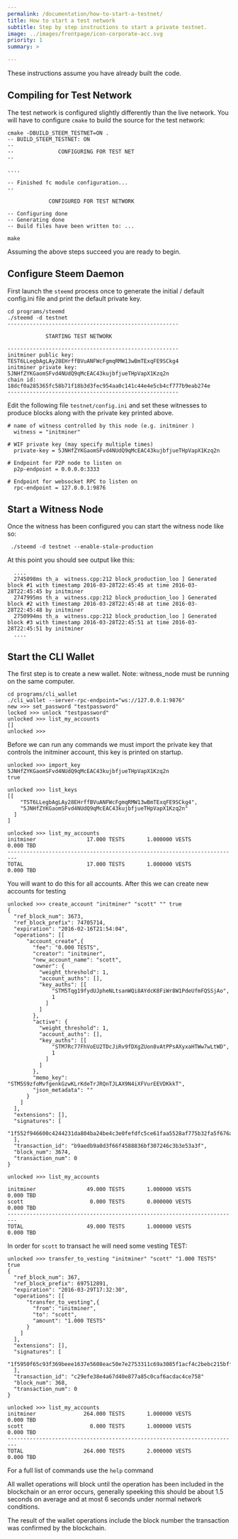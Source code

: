 ```yaml
---
permalink: /documentation/how-to-start-a-testnet/
title: How to start a test network
subtitle: Step by step instructions to start a private testnet.
image: ../images/frontpage/icon-corporate-acc.svg
priority: 1
summary: >

---
```


These instructions assume you have already built the code. 

## Compiling for Test Network

The test network is configured slightly differently than the live network. You will have to configure `cmake` to 
build the source for the test network:

    cmake -DBUILD_STEEM_TESTNET=ON .
    -- BUILD_STEEM_TESTNET: ON
    --
    --              CONFIGURING FOR TEST NET
    --

    .... 
 
    -- Finished fc module configuration...
    --
    
                 CONFIGURED FOR TEST NETWORK
    
    -- Configuring done
    -- Generating done
    -- Build files have been written to: ...

    make


Assuming the above steps succeed you are ready to begin.


## Configure Steem Daemon 

First launch the `steemd` process once to generate the initial / default config.ini file and print the
default private key.

    cd programs/steemd
    ./steemd -d testnet 
    ------------------------------------------------------
    
                STARTING TEST NETWORK
    
    ------------------------------------------------------
    initminer public key: TEST6LLegbAgLAy28EHrffBVuANFWcFgmqRMW13wBmTExqFE9SCkg4
    initminer private key: 5JNHfZYKGaomSFvd4NUdQ9qMcEAC43kujbfjueTHpVapX1Kzq2n
    chain id: 18dcf0a285365fc58b71f18b3d3fec954aa0c141c44e4e5cb4cf777b9eab274e
    ------------------------------------------------------

Edit the following file `testnet/config.ini` and set these witnesses to produce blocks along with
the private key printed above.

    # name of witness controlled by this node (e.g. initminer )
      witness = "initminer"

    # WIF private key (may specify multiple times)
      private-key = 5JNHfZYKGaomSFvd4NUdQ9qMcEAC43kujbfjueTHpVapX1Kzq2n

    # Endpoint for P2P node to listen on
      p2p-endpoint = 0.0.0.0:3333

    # Endpoint for websocket RPC to listen on
      rpc-endpoint = 127.0.0.1:9876

## Start a Witness Node

Once the witness has been configured you can start the witness node like so:

     ./steemd -d testnet --enable-stale-production 

At this point you should see output like this:

      ....
      2745098ms th_a  witness.cpp:212 block_production_loo ] Generated block #1 with timestamp 2016-03-28T22:45:45 at time 2016-03-28T22:45:45 by initminer
      2747995ms th_a  witness.cpp:212 block_production_loo ] Generated block #2 with timestamp 2016-03-28T22:45:48 at time 2016-03-28T22:45:48 by initminer
      2750994ms th_a  witness.cpp:212 block_production_loo ] Generated block #3 with timestamp 2016-03-28T22:45:51 at time 2016-03-28T22:45:51 by initminer
      ....

## Start the CLI Wallet

The first step is to create a new wallet. Note: witness_node must be running on the same computer. 

    cd programs/cli_wallet 
    ./cli_wallet --server-rpc-endpoint="ws://127.0.0.1:9876"
    new >>> set_password "testpassword"
    locked >>> unlock "testpassword"
    unlocked >>> list_my_accounts 
    []
    unlocked >>> 

Before we can run any commands we must import the private key that controls the initminer account, this key is printed on startup.

    unlocked >>> import_key 5JNHfZYKGaomSFvd4NUdQ9qMcEAC43kujbfjueTHpVapX1Kzq2n
    true

    unlocked >>> list_keys
    [[
        "TST6LLegbAgLAy28EHrffBVuANFWcFgmqRMW13wBmTExqFE9SCkg4",
        "5JNHfZYKGaomSFvd4NUdQ9qMcEAC43kujbfjueTHpVapX1Kzq2n"
      ]
    ]

    unlocked >>> list_my_accounts
    initminer                17.000 TESTS       1.000000 VESTS            0.000 TBD
    -------------------------------------------------------------------------
    TOTAL                    17.000 TESTS       1.000000 VESTS            0.000 TBD


You will want to do this for all accounts. After this we can create new accounts for testing

    unlocked >>> create_account "initminer" "scott" "" true
    {
      "ref_block_num": 3673,
      "ref_block_prefix": 74705714,
      "expiration": "2016-02-16T21:54:04",
      "operations": [[
          "account_create",{
            "fee": "0.000 TESTS",
            "creator": "initminer",
            "new_account_name": "scott",
            "owner": {
              "weight_threshold": 1,
              "account_auths": [],
              "key_auths": [[
                  "STM5Tqg19fydUJpheNLtsanWQi8AYdcK8FiWr8W1PdeUfmFQSSjAo",
                  1
                ]
              ]
            },
            "active": {
              "weight_threshold": 1,
              "account_auths": [],
              "key_auths": [[
                  "STM7Rc77FhVoEU2TDcJiRv9fDXgZUon8vAtPPsAXyxaHTWw7wLtWD",
                  1
                ]
              ]
            },
            "memo_key": "STM5S9zfoMvfgenkGzwKLrKdeTrJRQnTJLAX9N4iXFVurEEVDKkkT",
            "json_metadata": ""
          }
        ]
      ],
      "extensions": [],
      "signatures": [
        "1f552f946600c4244231da804ba24be4c3e0fefdfc5ce61faa5528af775b32fa5f676a978323aef679b13f5c414d5bbed08fc9bfa5ae11ec5c1f8fe490a0a20829"
      ],
      "transaction_id": "b9aedb9a0d3f66f4588836bf307246c3b3e53a3f",
      "block_num": 3674,
      "transaction_num": 0
    }
    
    unlocked >>> list_my_accounts

    initminer                49.000 TESTS       1.000000 VESTS            0.000 TBD
    scott                     0.000 TESTS       0.000000 VESTS            0.000 TBD
    -------------------------------------------------------------------------
    TOTAL                    49.000 TESTS       1.000000 VESTS            0.000 TBD

In order for `scott` to transact he will need some vesting TEST:

    unlocked >>> transfer_to_vesting "initminer" "scott" "1.000 TESTS" true
    {
      "ref_block_num": 367,
      "ref_block_prefix": 697512891,
      "expiration": "2016-03-29T17:32:30",
      "operations": [[
          "transfer_to_vesting",{
            "from": "initminer",
            "to": "scott",
            "amount": "1.000 TESTS"
          }
        ]
      ],
      "extensions": [],
      "signatures": [
        "1f5950f65c93f369beee1637e5608eac50e7e2753311c69a3085f1acf4c2bebc215bffa6b6bd4c2d6455a540ee371c582f4d5ae707ec24354990e075051003756c"
      ],
      "transaction_id": "c29efe38e4a67d40e877a85c0caf6acdac4ce758"
      "block_num": 368,
      "transaction_num": 0
    }

    unlocked >>> list_my_accounts
    initminer               264.000 TESTS       1.000000 VESTS            0.000 TBD
    scott                     0.000 TESTS       1.000000 VESTS            0.000 TBD
    -------------------------------------------------------------------------
    TOTAL                   264.000 TESTS       2.000000 VESTS            0.000 TBD

For a full list of commands use the `help` command

All wallet operations will block until the operation has been included in the blockchain or an error occurs, generally speeking this should
be about 1.5 seconds on average and at most 6 seconds under normal network conditions.  

The result of the wallet operations include the block number the transaction was confirmed by the blockchain.


